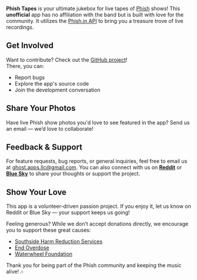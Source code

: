 **Phish Tapes** is your ultimate jukebox for live tapes of [Phish](https://phish.com/) shows! 
This **unofficial** app has no affiliation with the band but is built with love for the community. 
It utilizes the [Phish.in API](https://phish.in/api-docs) to bring you a treasure trove of live recordings.

## Get Involved
Want to contribute? Check out the [GitHub project](https://github.com/Ghost-Applications/phish-tapes)!  
There, you can:
- Report bugs
- Explore the app's source code
- Join the development conversation

## Share Your Photos
Have live Phish show photos you'd love to see featured in the app? Send us an email — we’d love to collaborate!

## Feedback & Support
For feature requests, bug reports, or general inquiries, feel free to email us at 
[ghost.apps.llc@gmail.com](mailto:ghost.apps.llc@gmail.com). You can also connect with us on 
[**Reddit**]((https://www.reddit.com/user/Rough_Host8179/)) or 
[**Blue Sky**](https://bsky.app/profile/ghostapps.bsky.social) to share your thoughts or support the project.

## Show Your Love
This app is a volunteer-driven passion project. If you enjoy it, let us know on Reddit or Blue Sky — your support keeps us going!

Feeling generous? While we don’t accept donations directly, we encourage you to support these great causes:
- [Southside Harm Reduction Services](https://southsideharmreduction.org/)
- [End Overdose](https://endoverdose.net/)
- [Waterwheel Foundation](https://www.waterwheelfoundation.org/)

Thank you for being part of the Phish community and keeping the music alive! 🎶


